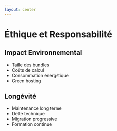 ```yaml
---
layout: center
---
```


# Éthique et Responsabilité

<v-clicks>

## Impact Environnemental
- Taille des bundles
- Coûts de calcul
- Consommation énergétique
- Green hosting

## Longévité
- Maintenance long terme
- Dette technique
- Migration progressive
- Formation continue

</v-clicks>